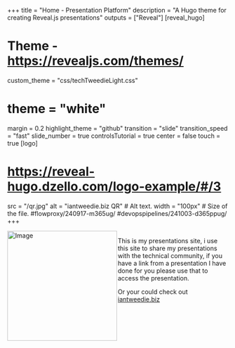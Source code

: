 +++
title = "Home - Presentation Platform"
description = "A Hugo theme for creating Reveal.js presentations"
outputs = ["Reveal"]
[reveal_hugo]
# Theme - https://revealjs.com/themes/
custom_theme = "css/techTweedieLight.css"
# theme = "white"
margin = 0.2
highlight_theme = "github"
transition = "slide"
transition_speed = "fast"
slide_number = true
controlsTutorial = true
center = false
touch = true
[logo]
# https://reveal-hugo.dzello.com/logo-example/#/3
src = "/qr.jpg"
alt = "iantweedie.biz QR" # Alt text. 
width = "100px" # Size of the file.
#flowproxy/240917-m365ug/
#devopspipelines/241003-d365ppug/
+++

<style>
    .container{
        display: flex;
    }
    .col{
        flex: 1;
    }
</style>
<div class="container">
<div class="col" style="justify-content: center; align-items: center;">
  <img src="/qr.jpg" alt="Image" style="height:250px; box-shadow: none;">
</div>
<div class="col">
  
  This is my presentations site, i use this site to share my presentations with the technical community, if you have a link from a presentation I have done for you please use that to access the presentation.


  Or your could check out [iantweedie.biz](https://iantweedie.biz)
 
</div>
</div>

